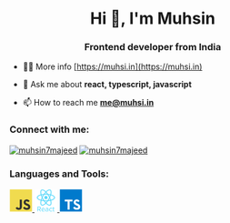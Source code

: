 <h1 align="center">Hi 👋, I'm Muhsin</h1>
<h3 align="center">Frontend developer from India</h3>

- 👨‍💻 More info [https://muhsi.in](https://muhsi.in)

- 💬 Ask me about **react, typescript, javascript**

- 📫 How to reach me **me@muhsi.in**

<h3 align="left">Connect with me:</h3>
<p align="left">
<a href="https://linkedin.com/in/muhsin7majeed" target="blank"><img align="center" src="https://raw.githubusercontent.com/rahuldkjain/github-profile-readme-generator/master/src/images/icons/Social/linked-in-alt.svg" alt="muhsin7majeed" height="30" width="40" /></a>
<a href="https://instagram.com/muhsin7majeed" target="blank"><img align="center" src="https://raw.githubusercontent.com/rahuldkjain/github-profile-readme-generator/master/src/images/icons/Social/instagram.svg" alt="muhsin7majeed" height="30" width="40" /></a>
</p>

<h3 align="left">Languages and Tools:</h3>
<p align="left"><a href="https://developer.mozilla.org/en-US/docs/Web/JavaScript" target="_blank" rel="noreferrer"> <img src="https://raw.githubusercontent.com/devicons/devicon/master/icons/javascript/javascript-original.svg" alt="javascript" width="40" height="40"/> </a> <a href="https://reactjs.org/" target="_blank" rel="noreferrer"> <img src="https://raw.githubusercontent.com/devicons/devicon/master/icons/react/react-original-wordmark.svg" alt="react" width="40" height="40"/> </a> <a href="https://www.typescriptlang.org/" target="_blank" rel="noreferrer"> <img src="https://raw.githubusercontent.com/devicons/devicon/master/icons/typescript/typescript-original.svg" alt="typescript" width="40" height="40"/> </a></p>
